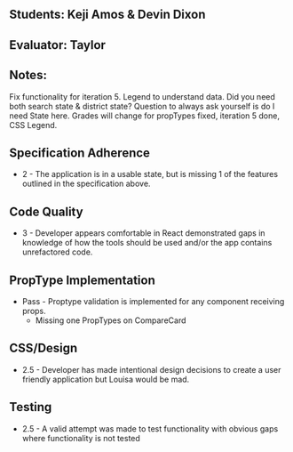 ## Students: Keji Amos & Devin Dixon
## Evaluator: Taylor
## Notes:

Fix functionality for iteration 5.
Legend to understand data.
Did you need both search state & district state?
Question to always ask yourself is do I need State here.
Grades will change for propTypes fixed, iteration 5 done, CSS Legend.

## Specification Adherence
- 2 - The application is in a usable state, but is missing 1 of the features outlined in the specification above.

## Code Quality
- 3 - Developer appears comfortable in React demonstrated gaps in knowledge of how the tools should be used and/or the app contains unrefactored code.

## PropType Implementation
- Pass - Proptype validation is implemented for any component receiving props.
  - Missing one PropTypes on CompareCard

## CSS/Design
- 2.5 - Developer has made intentional design decisions to create a user friendly application but Louisa would be mad.

## Testing
- 2.5 - A valid attempt was made to test functionality with obvious gaps where functionality is not tested
